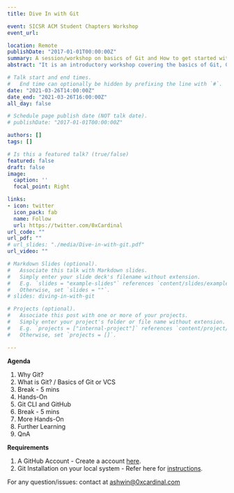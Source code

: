 ```yaml
---
title: Dive In with Git

event: SICSR ACM Student Chapters Workshop
event_url:

location: Remote
publishDate: "2017-01-01T00:00:00Z"
summary: A session/workshop on basics of Git and How to get started with Git, GitHub and Git CLI, with fun activities.
abstract: "It is an introductory workshop covering the basics of Git, GitHub and Git CLI, with fun activities. "

# Talk start and end times.
#   End time can optionally be hidden by prefixing the line with `#`.
date: "2021-03-26T14:00:00Z"
date_end: "2021-03-26T16:00:00Z"
all_day: false

# Schedule page publish date (NOT talk date).
# publishDate: "2017-01-01T00:00:00Z"

authors: []
tags: []

# Is this a featured talk? (true/false)
featured: false
draft: false
image:
  caption: ''
  focal_point: Right

links:
- icon: twitter
  icon_pack: fab
  name: Follow
  url: https://twitter.com/0xCardinal
url_code: ""
url_pdf: ""
# url_slides: "./media/Dive-in-with-git.pdf"
url_video: ""

# Markdown Slides (optional).
#   Associate this talk with Markdown slides.
#   Simply enter your slide deck's filename without extension.
#   E.g. `slides = "example-slides"` references `content/slides/example-slides.md`.
#   Otherwise, set `slides = ""`.
# slides: diving-in-with-git

# Projects (optional).
#   Associate this post with one or more of your projects.
#   Simply enter your project's folder or file name without extension.
#   E.g. `projects = ["internal-project"]` references `content/project/deep-learning/index.md`.
#   Otherwise, set `projects = []`.

---
```

**Agenda**
1. Why Git?
2. What is Git? / Basics of Git or VCS
3. Break - 5 mins
4. Hands-On
5. Git CLI and GitHub
6. Break - 5 mins
7. More Hands-On
8. Further Learning
9. QnA

**Requirements**
1. A GitHub Account - Create a account [here](https://github.com/join).
2. Git Installation on your local system - Refer here for [instructions](https://git-scm.com/book/en/v2/Getting-Started-Installing-Git).

For any question/issues: contact at ashwin@0xcardinal.com
